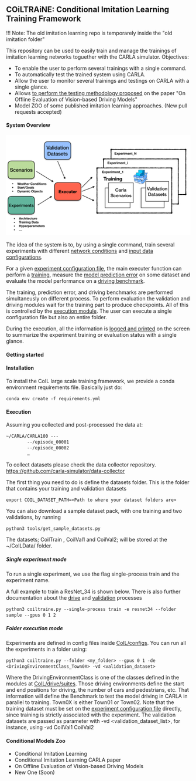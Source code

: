 COiLTRAiNE: Conditional Imitation Learning Training Framework
-------------------------------------------------------------

!!! Note: The old imitation learning repo is temporarely inside
the "old imitation folder"

This repository can be used to easily train and manage the trainings of imitation
learning networks toguether with the CARLA simulator.
Objectives:

 * To enable the user to perform several trainings with a single command.
 * To automatically test the trained system using CARLA.
 * Allow the user to monitor several trainings
   and testings on CARLA with a single glance.
 * Allows [to perform the testing methodology proposed](docs/on_offline_evaluation.md)
 on the paper "On Offline Evaluation of Vision-based Driving Models"
 * Model ZOO of some published imitation learning approaches. (New
 pull requests accepted)



#### System Overview


![COIL Diagram](docs/img/CoIL.png?raw=true )

The idea of the system is to, by using a single command, train several
experiments with different [network conditions](docs/network.md) and
[input data configurations](docs/input.md).

For a given [experiment configuration file](docs/configuration.md), the main executer function
can perform a [training](docs/training.md), measure the [model prediction error](docs/main_modules.md) on some
dataset and evaluate the model performance on a [driving benchmark](docs/main_modules.md).


The training, prediction error, and driving benchmarks are performed
simultaneusly on different process. To perform evaluation
the validation and driving modules wait for the
training part to produce checkpoints. All of this is controlled
by the [execution module](). The user can execute a single configuration
file but also an entire folder.

During the execution, all the information is [logged and
printed](docs/logger.md) on the screen to summarize the experiment
 training or evaluation status
with a single glance.





#### Getting started

#### Installation

To install the CoIL large scale training framework, we provide a conda environment requirements file.
Basically just do:

    conda env create -f requirements.yml



#### Execution


Assuming you collected and post-processed the data at:

    ~/CARLA/CARLA100 ---
            --/episode_00001
            --/episode_00002
            …

To collect datasets please check the data collector repository.
https://github.com/carla-simulator/data-collector


The first thing you need to do is define the datasets folder.
This is the folder that contains your training and validation datasets

    export COIL_DATASET_PATH=<Path to where your dataset folders are>

You can also download a sample dataset pack, with one training
and two validations, by running

    python3 tools/get_sample_datasets.py

The datasets; CoilTrain , CoilVal1 and CoilVal2; will be stored at
 the ~/CoILData/ folder.

##### Single experiment mode

To run a single experiment, we use the flag single-process train
and the experiment name.

A full example to train a ResNet_34  is shown below. There
is also further documentation about the [drive](docs/main_modules.md/#drive)
and [validation](docs/main_modules.md/#validation) processes

    python3 coiltraine.py --single-process train -e resnet34 --folder sample --gpus 0 1 2



##### Folder execution mode

Experiments are defined in config files inside [CoIL/configs](docs/configuration.md).
You can run all the experiments in a folder using:

    python3 coiltraine.py --folder <my_folder> --gpus 0 1 -de <DrivingEnvironmentClass_Town0X> -vd <validation_dataset>

Where the DrivingEnvironmentClass is one of the classes defined in the
modules at [CoIL/drive/suites](docs/suites.md). Those driving environments
define the start and end positions for driving, the number of cars and pedestrians, etc.
 That information will define the Benchmark to test the model driving in CARLA in parallel to training.
 Town0X is either Town01 or Town02.
Note that the training dataset must be set on the [experiment configuration file](docs/configuration.md) directly,
since training is strictly associated with the experiment.
The validation datasets are passed as parameter with -vd <validation_dataset_list>,
 for instance, using -vd CoilVal1 CoilVal2




#### Conditional Models Zoo

* Conditional Imitation Learning
* Conditional Imitation Learning CARLA paper
* On Offline Evaluation of Vision-based Driving Models
* New One (Soon)